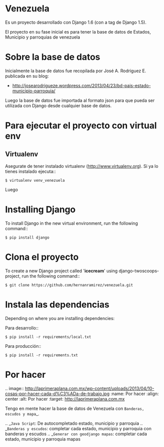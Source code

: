 Venezuela
=========

Es un proyecto desarrollado con Django 1.6 (con a tag de Django 1.5).

El proyecto en su fase inicial es para tener la base de datos de Estados, Municipio y parroquias de venezuela


Sobre la base de datos
======================

Inicialmente la base de datos fue recopilada por José A. Rodriguez E. publicada en su blog:

* http://josearodrigueze.wordpress.com/2013/04/23/bd-pais-estado-municipio-parroquia/

Luego la base de datos fue importada al formato json para que pueda ser utilizada con Django desde cualquier base de datos.


Para ejecutar el proyecto con virtual env
=========================================

Virtualenv
----------

Asegurate de tener instalado virtualenv (http://www.virtualenv.org). Si ya lo tienes instalado ejecuta::

    $ virtualenv venv_venezuela

Luego

Installing Django
=================

To install Django in the new virtual environment, run the following command::

    $ pip install django


Clona el proyecto
=================

To create a new Django project called '**icecream**' using
django-twoscoops-project, run the following command::

    $ git clone https://github.com/hernanramirez/venezuela.git


Instala las dependencias
========================

Depending on where you are installing dependencies:

Para desarrollo::

    $ pip install -r requirements/local.txt

Para producción::

    $ pip install -r requirements.txt

Por hacer
=========

.. image:: http://laprimeraplana.com.mx/wp-content/uploads/2013/04/10-cosas-por-hacer-cada-d%C3%ADa-de-trabajo.jpg
   :name: Por hacer
   :align: center
   :alt: Por hacer
   :target: http://laprimeraplana.com.mx

Tengo en mente hacer la base de datos de Venezuela con `Banderas, escudos y mapa`_.

.. _`Java Script`: De autocompletado estado, municipio y parroquia
.. _`Banderas y escudos`: completar cada estado, municipio y parroquia con banderas y escudos
.. _`Generar con geodjango mapas`: completar cada estado, municipio y parroquia mapas

